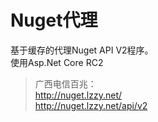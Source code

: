 ﻿# Nuget代理
基于缓存的代理Nuget API V2程序。  
使用Asp.Net Core RC2

>广西电信百兆：  
>http://nuget.lzzy.net/  
>http://nuget.lzzy.net/api/v2